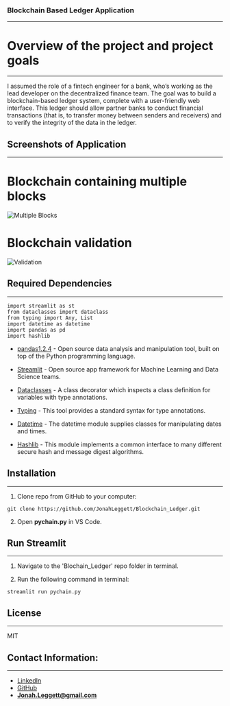### Blockchain Based Ledger Application 
---

# Overview of the project and project goals
---
I assumed the role of a fintech engineer for a bank, who’s working as the lead developer on the decentralized finance team. The goal was to build a blockchain-based ledger system, complete with a user-friendly web interface. This ledger should allow partner banks to conduct financial transactions (that is, to transfer money between senders and receivers) and to verify the integrity of the data in the ledger. 

## Screenshots of Application
---
# Blockchain containing multiple blocks
![Multiple Blocks](module_18_challenge/Blockchain_Ledger/Resources/blocks.jpg)

# Blockchain validation 
![Validation](module_18_challenge/Blockchain_Ledger/Resources/validation.jpg)

## Required Dependencies 
---
```
import streamlit as st
from dataclasses import dataclass
from typing import Any, List
import datetime as datetime
import pandas as pd
import hashlib
```

* [pandas1.2.4](https://pandas.pydata.org) - Open source data analysis and manipulation tool, built on top of the Python programming language.

* [Streamlit](https://streamlit.io) - Open source app framework for Machine Learning and Data Science teams.

* [Dataclasses](https://docs.python.org/3/library/dataclasses.html#module-dataclasses) - A class decorator which inspects a class definition for variables with type annotations.

* [Typing](https://docs.python.org/3/library/typing.html#module-typing) - This tool provides a standard syntax for type annotations.

* [Datetime](https://docs.python.org/3/library/datetime.html) - The datetime module supplies classes for manipulating dates and times.

* [Hashlib](https://docs.python.org/3/library/hashlib.html) - This module implements a common interface to many different secure hash and message digest algorithms.

## Installation
---
1. Clone repo from GitHub to your computer:

```
git clone https://github.com/JonahLeggett/Blockchain_Ledger.git
```

2. Open **pychain.py** in VS Code.

## Run Streamlit
---
1. Navigate to the 'Blochain_Ledger' repo folder in terminal.

2. Run the following command in terminal:

```
streamlit run pychain.py
```

## License
---
MIT

## Contact Information: 
---

- [LinkedIn](https://www.linkedin.com/in/jonah-l-29278a8a/)
- [GitHub](github.com/JonahLeggett)
- **Jonah.Leggett@gmail.com**
